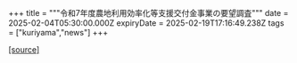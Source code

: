 +++
title = """令和7年度農地利用効率化等支援交付金事業の要望調査"""
date = 2025-02-04T05:30:00.000Z
expiryDate = 2025-02-19T17:16:49.238Z
tags = ["kuriyama","news"]
+++


[[source]](https://www.town.kuriyama.hokkaido.jp/soshiki/50/30221.html)
